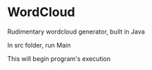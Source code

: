# WordCloud
Rudimentary wordcloud generator, built in Java

In src folder, run Main

This will begin program's execution
